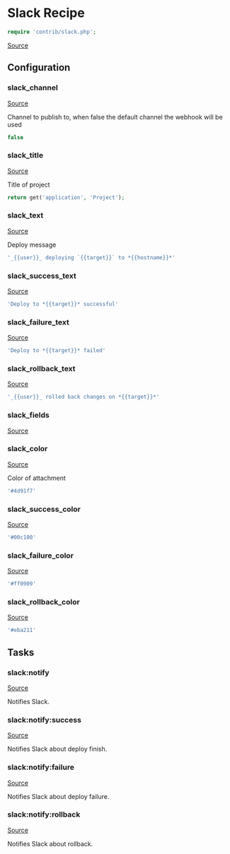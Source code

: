 <!-- DO NOT EDIT THIS FILE! -->
<!-- Instead edit contrib/slack.php -->
<!-- Then run bin/docgen -->

# Slack Recipe

```php
require 'contrib/slack.php';
```

[Source](/contrib/slack.php)


## Configuration
### slack_channel
[Source](https://github.com/deployphp/deployer/blob/master/contrib/slack.php#L70)

Channel to publish to, when false the default channel the webhook will be used

```php title="Default value"
false
```


### slack_title
[Source](https://github.com/deployphp/deployer/blob/master/contrib/slack.php#L73)

Title of project

```php title="Default value"
return get('application', 'Project');
```


### slack_text
[Source](https://github.com/deployphp/deployer/blob/master/contrib/slack.php#L78)

Deploy message

```php title="Default value"
'_{{user}}_ deploying `{{target}}` to *{{hostname}}*'
```


### slack_success_text
[Source](https://github.com/deployphp/deployer/blob/master/contrib/slack.php#L79)



```php title="Default value"
'Deploy to *{{target}}* successful'
```


### slack_failure_text
[Source](https://github.com/deployphp/deployer/blob/master/contrib/slack.php#L80)



```php title="Default value"
'Deploy to *{{target}}* failed'
```


### slack_rollback_text
[Source](https://github.com/deployphp/deployer/blob/master/contrib/slack.php#L81)



```php title="Default value"
'_{{user}}_ rolled back changes on *{{target}}*'
```


### slack_fields
[Source](https://github.com/deployphp/deployer/blob/master/contrib/slack.php#L82)





### slack_color
[Source](https://github.com/deployphp/deployer/blob/master/contrib/slack.php#L85)

Color of attachment

```php title="Default value"
'#4d91f7'
```


### slack_success_color
[Source](https://github.com/deployphp/deployer/blob/master/contrib/slack.php#L86)



```php title="Default value"
'#00c100'
```


### slack_failure_color
[Source](https://github.com/deployphp/deployer/blob/master/contrib/slack.php#L87)



```php title="Default value"
'#ff0909'
```


### slack_rollback_color
[Source](https://github.com/deployphp/deployer/blob/master/contrib/slack.php#L88)



```php title="Default value"
'#eba211'
```



## Tasks

### slack:notify
[Source](https://github.com/deployphp/deployer/blob/master/contrib/slack.php#L100)

Notifies Slack.




### slack:notify:success
[Source](https://github.com/deployphp/deployer/blob/master/contrib/slack.php#L120)

Notifies Slack about deploy finish.




### slack:notify:failure
[Source](https://github.com/deployphp/deployer/blob/master/contrib/slack.php#L141)

Notifies Slack about deploy failure.




### slack:notify:rollback
[Source](https://github.com/deployphp/deployer/blob/master/contrib/slack.php#L161)

Notifies Slack about rollback.




